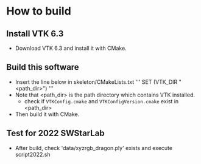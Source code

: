 # How to build

## Install VTK 6.3

* Download VTK 6.3 and install it with CMake.  

## Build this software

* Insert the line below in skeleton/CMakeLists.txt
'''
SET (VTK_DIR "<path_dir>")
'''
* Note that <path_dir> is the path directory which contains VTK installed.
    * check if `VTKConfig.cmake` and `VTKConfigVersion.cmake` exist in <path_dir>
* Then build it with CMake.

## Test for 2022 SWStarLab

* After build, check 'data/xyzrgb_dragon.ply' exists and execute script2022.sh